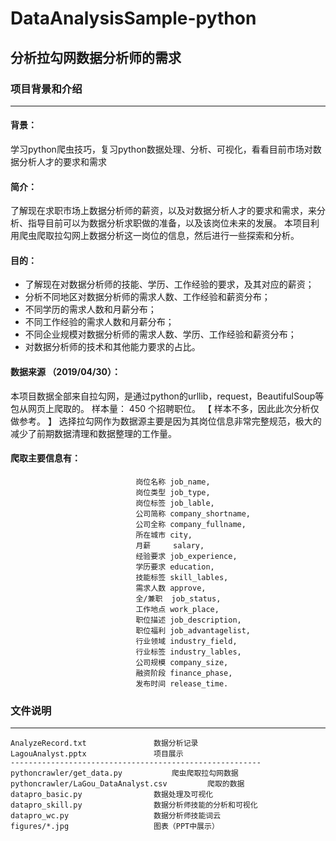 # DataAnalysisSample-python
## 分析拉勾网数据分析师的需求
### 项目背景和介绍
---
#### 背景：
学习python爬虫技巧，复习python数据处理、分析、可视化，看看目前市场对数据分析人才的要求和需求
#### 简介：
了解现在求职市场上数据分析师的薪资，以及对数据分析人才的要求和需求，来分析、指导目前可以为数据分析求职做的准备，以及该岗位未来的发展。 本项目利用爬虫爬取拉勾网上数据分析这一岗位的信息，然后进行一些探索和分析。
#### 目的：
* 了解现在对数据分析师的技能、学历、工作经验的要求，及其对应的薪资；
* 分析不同地区对数据分析师的需求人数、工作经验和薪资分布；
* 不同学历的需求人数和月薪分布；
* 不同工作经验的需求人数和月薪分布；
* 不同企业规模对数据分析师的需求人数、学历、工作经验和薪资分布；
* 对数据分析师的技术和其他能力要求的占比。
#### 数据来源 （2019/04/30）：
本项目数据全部来自拉勾网，是通过python的urllib，request，BeautifulSoup等包从网页上爬取的。
样本量： 450 个招聘职位。 
【 样本不多，因此此次分析仅做参考。 】
选择拉勾网作为数据源主要是因为其岗位信息非常完整规范，极大的减少了前期数据清理和数据整理的工作量。
#### 爬取主要信息有：
								岗位名称 job_name,
								岗位类型 job_type,
								岗位标签 job_lable,
								公司简称 company_shortname,
								公司全称 company_fullname,
								所在城市 city,
								月薪     salary,
								经验要求 job_experience,
								学历要求 education,
								技能标签 skill_lables,
								需求人数 approve,
								全/兼职  job_status,
								工作地点 work_place,
								职位描述 job_description,
								职位福利 job_advantagelist,
								行业领域 industry_field,
								行业标签 industry_lables,
								公司规模 company_size,
								融资阶段 finance_phase,
								发布时间 release_time.
### 文件说明
---
	AnalyzeRecord.txt 				数据分析记录
	LagouAnalyst.pptx 				项目展示
	--------------------------------------------------------
	pythoncrawler/get_data.py 			爬虫爬取拉勾网数据
	pythoncrawler/LaGou_DataAnalyst.csv 		爬取的数据
	datapro_basic.py 				数据处理及可视化
	datapro_skill.py 				数据分析师技能的分析和可视化
	datapro_wc.py 					数据分析师技能词云
	figures/*.jpg 					图表（PPT中展示）
